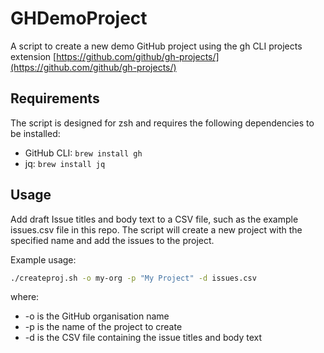 # GHDemoProject

A script to create a new demo GitHub project using the gh CLI projects extension [https://github.com/github/gh-projects/](https://github.com/github/gh-projects/)

## Requirements

The script is designed for zsh and requires the following dependencies to be installed:
- GitHub CLI: ```brew install gh```
- jq: ```brew install jq```

## Usage

Add draft Issue titles and body text to a CSV file, such as the example issues.csv file in this repo. The script will create a new project with the specified name and add the issues to the project.

Example usage:
```bash
./createproj.sh -o my-org -p "My Project" -d issues.csv
```
where:
- -o is the GitHub organisation name
- -p is the name of the project to create
- -d is the CSV file containing the issue titles and body text